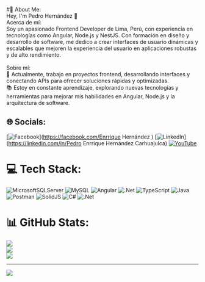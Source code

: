 #💫 About Me:
<br>Hey, I'm Pedro Hernández 👋<br>Acerca de mí:<br>Soy un apasionado Frontend Developer de Lima, Perú, con experiencia en tecnologías como Angular, Node.js y NestJS. Con formación en diseño y desarrollo de software, me dedico a crear interfaces de usuario dinámicas y escalables que mejoren la experiencia del usuario en aplicaciones robustas y de alto rendimiento.<br><br>Sobre mí:<br>🔧 Actualmente, trabajo en proyectos frontend, desarrollando interfaces y conectando APIs para ofrecer soluciones rápidas y optimizadas.<br>📚 Estoy en constante aprendizaje, explorando nuevas tecnologías y herramientas para mejorar mis habilidades en Angular, Node.js y la arquitectura de software.



## 🌐 Socials:
[![Facebook](https://img.shields.io/badge/Facebook-%231877F2.svg?logo=Facebook&logoColor=white)](https://facebook.com/Enrrique Hernández ) [![LinkedIn](https://img.shields.io/badge/LinkedIn-%230077B5.svg?logo=linkedin&logoColor=white)](https://linkedin.com/in/Pedro Enrrique Hernández Carhuajulca) [![YouTube](https://img.shields.io/badge/YouTube-%23FF0000.svg?logo=YouTube&logoColor=white)](https://youtube.com/@@dracod_) 

# 💻 Tech Stack:
![MicrosoftSQLServer](https://img.shields.io/badge/Microsoft%20SQL%20Server-CC2927?style=for-the-badge&logo=microsoft%20sql%20server&logoColor=white) ![MySQL](https://img.shields.io/badge/mysql-4479A1.svg?style=for-the-badge&logo=mysql&logoColor=white) ![Angular](https://img.shields.io/badge/angular-%23DD0031.svg?style=for-the-badge&logo=angular&logoColor=white) ![.Net](https://img.shields.io/badge/.NET-5C2D91?style=for-the-badge&logo=.net&logoColor=white) ![TypeScript](https://img.shields.io/badge/typescript-%23007ACC.svg?style=for-the-badge&logo=typescript&logoColor=white) ![Java](https://img.shields.io/badge/java-%23ED8B00.svg?style=for-the-badge&logo=openjdk&logoColor=white) ![Postman](https://img.shields.io/badge/Postman-FF6C37?style=for-the-badge&logo=postman&logoColor=white) ![SolidJS](https://img.shields.io/badge/SolidJS-2c4f7c?style=for-the-badge&logo=solid&logoColor=c8c9cb) ![C#](https://img.shields.io/badge/c%23-%23239120.svg?style=for-the-badge&logo=csharp&logoColor=white) ![.Net](https://img.shields.io/badge/.NET-5C2D91?style=for-the-badge&logo=.net&logoColor=white)
# 📊 GitHub Stats:
![](https://github-readme-stats.vercel.app/api?username=DraCod2002&theme=tokyonight&hide_border=false&include_all_commits=false&count_private=false)<br/>
![](https://github-readme-streak-stats.herokuapp.com/?user=DraCod2002&theme=tokyonight&hide_border=false)<br/>
![](https://github-readme-stats.vercel.app/api/top-langs/?username=DraCod2002&theme=tokyonight&hide_border=false&include_all_commits=false&count_private=false&layout=compact)

---
[![](https://visitcount.itsvg.in/api?id=DraCod2002&icon=0&color=0)](https://visitcount.itsvg.in)

<!-- Proudly created with GPRM ( https://gprm.itsvg.in ) -->
